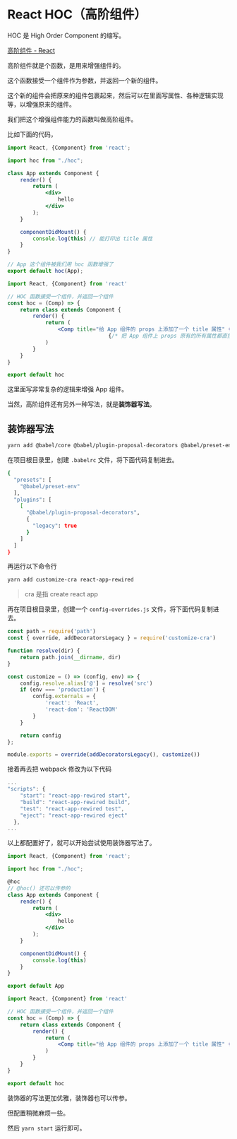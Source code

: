 # React HOC（高阶组件）

HOC 是 High Order Component 的缩写。

[高阶组件 - React](https://zh-hans.reactjs.org/docs/higher-order-components.html)

高阶组件就是个函数，是用来增强组件的。

这个函数接受一个组件作为参数，并返回一个新的组件。

这个新的组件会把原来的组件包裹起来，然后可以在里面写属性、各种逻辑实现等，以增强原来的组件。

我们把这个增强组件能力的函数叫做高阶组件。

比如下面的代码，

```jsx
import React, {Component} from 'react';

import hoc from "./hoc";

class App extends Component {
    render() {
        return (
            <div>
                hello
            </div>
        );
    }

    componentDidMount() {
        console.log(this) // 能打印出 title 属性
    }
}

// App 这个组件被我们用 hoc 函数增强了
export default hoc(App);
```

```jsx
import React, {Component} from 'react'

// HOC 函数接受一个组件，并返回一个组件
const hoc = (Comp) => {
    return class extends Component {
        render() {
            return (
                <Comp title="给 App 组件的 props 上添加了一个 title 属性" {...this.props}></Comp>
								{/* 把 App 组件上 props 原有的所有属性都直接拿过来 */}
            )
        }
    }
}

export default hoc
```

这里面写非常复杂的逻辑来增强 App 组件。

当然，高阶组件还有另外一种写法，就是**装饰器写法**。

## 装饰器写法

```bash
yarn add @babel/core @babel/plugin-proposal-decorators @babel/preset-env
```

在项目根目录里，创建 `.babelrc` 文件，将下面代码复制进去。

```bash
{
  "presets": [
    "@babel/preset-env"
  ],
  "plugins": [
    [
      "@babel/plugin-proposal-decorators",
      {
        "legacy": true
      }
    ]
  ]
}
```

再运行以下命令行

```bash
yarn add customize-cra react-app-rewired
```

> cra 是指 create react app

再在项目根目录里，创建一个 `config-overrides.js` 文件，将下面代码复制进去。

```jsx
const path = require('path')
const { override, addDecoratorsLegacy } = require('customize-cra')

function resolve(dir) {
    return path.join(__dirname, dir)
}

const customize = () => (config, env) => {
    config.resolve.alias['@'] = resolve('src')
    if (env === 'production') {
        config.externals = {
            'react': 'React',
            'react-dom': 'ReactDOM'
        }
    }

    return config
};

module.exports = override(addDecoratorsLegacy(), customize())
```

接着再去把 webpack 修改为以下代码

```jsx
...
"scripts": {
    "start": "react-app-rewired start",
    "build": "react-app-rewired build",
    "test": "react-app-rewired test",
    "eject": "react-app-rewired eject"
  },
...
```

以上都配置好了，就可以开始尝试使用装饰器写法了。

```jsx
import React, {Component} from 'react';

import hoc from "./hoc";

@hoc
// @hoc() 还可以传参的
class App extends Component {
    render() {
        return (
            <div>
                hello
            </div>
        );
    }

    componentDidMount() {
        console.log(this)
    }
}

export default App
```

```jsx
import React, {Component} from 'react'

// HOC 函数接受一个组件，并返回一个组件
const hoc = (Comp) => {
    return class extends Component {
        render() {
            return (
                <Comp title="给 App 组件的 props 上添加了一个 title 属性" {... this.props}></Comp>
            )
        }
    }
}

export default hoc
```

装饰器的写法更加优雅，装饰器也可以传参。

但配置稍微麻烦一些。

然后 `yarn start` 运行即可。